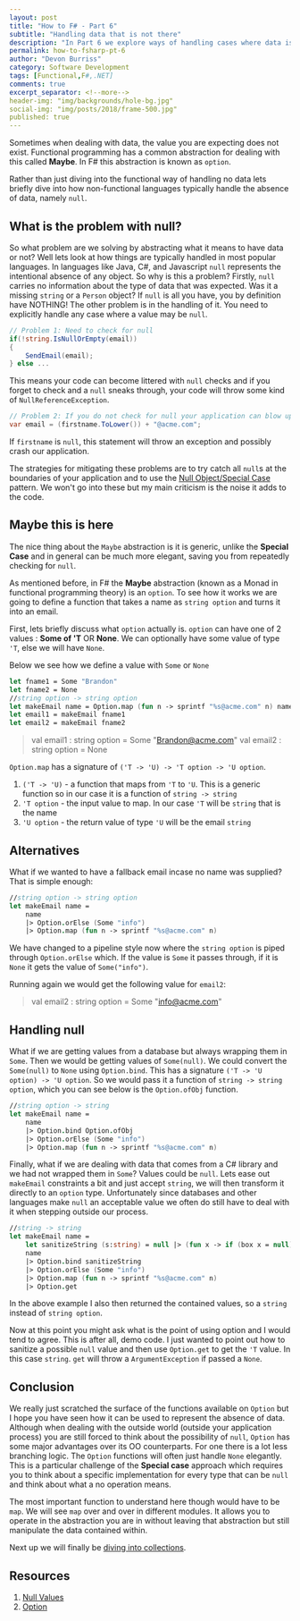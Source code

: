 ```yaml
---
layout: post
title: "How to F# - Part 6"
subtitle: "Handling data that is not there"
description: "In Part 6 we explore ways of handling cases where data is not there with Maybe, and how to wrap null into this way of working with data"
permalink: how-to-fsharp-pt-6
author: "Devon Burriss"
category: Software Development
tags: [Functional,F#,.NET]
comments: true
excerpt_separator: <!--more-->
header-img: "img/backgrounds/hole-bg.jpg"
social-img: "img/posts/2018/frame-500.jpg"
published: true
---
```

Sometimes when dealing with data, the value you are expecting does not exist. Functional programming has a common abstraction for dealing with this called **Maybe**. In F# this abstraction is known as `option`.
<!--more-->
Rather than just diving into the functional way of handling no data lets briefly dive into how non-functional languages typically handle the absence of data, namely `null`.

## What is the problem with null?

So what problem are we solving by abstracting what it means to have data or not? Well lets look at how things are typically handled in most popular languages. In languages like Java, C#, and Javascript `null` represents the intentional absence of any object. So why is this a problem? Firstly, `null` carries no information about the type of data that was expected. Was it a missing `string` or a `Person` object? If `null` is all you have, you by definition have NOTHING! The other problem is in the handling of it. You need to explicitly handle any case where a value may be `null`.

```csharp
// Problem 1: Need to check for null
if(!string.IsNullOrEmpty(email))
{
    SendEmail(email);
} else ...
```

This means your code can become littered with `null` checks and if you forget to check and a `null` sneaks through, your code will throw some kind of `NullReferenceException`.

```csharp
// Problem 2: If you do not check for null your application can blow up
var email = (firstname.ToLower()) + "@acme.com"; 
```

If `firstname` is `null`, this statement will throw an exception and possibly crash our application.

The strategies for mitigating these problems are to try catch all `null`s at the boundaries of your application and to use the [Null Object/Special Case](https://martinfowler.com/eaaCatalog/specialCase.html) pattern. We won't go into these but my main criticism is the noise it adds to the code.

## Maybe this is here

The nice thing about the `Maybe` abstraction is it is generic, unlike the **Special Case** and in general can be much more elegant, saving you from repeatedly checking for `null`.

As mentioned before, in F# the **Maybe** abstraction (known as a Monad in functional programming theory) is an `option`. To see how it works we are going to define a function that takes a name as `string option` and turns it into an email.

First, lets briefly discuss what `option` actually is. `option` can have one of 2 values : **Some of 'T** OR **None**. We can optionally have some value of type `'T`, else we will have `None`.

Below we see how we define a value with `Some` or `None`

```fsharp
let fname1 = Some "Brandon"
let fname2 = None
//string option -> string option
let makeEmail name = Option.map (fun n -> sprintf "%s@acme.com" n) name
let email1 = makeEmail fname1
let email2 = makeEmail fname2
```

> val email1 : string option = Some "Brandon@acme.com"
> val email2 : string option = None

`Option.map` has a signature of `('T -> 'U) -> 'T option -> 'U option`.

1. `('T -> 'U)` - a function that maps from `'T` to `'U`. This is a generic function so in our case it is a function of `string -> string`
1. `'T option` - the input value to map. In our case `'T` will be `string` that is the name
1. `'U option` - the return value of type `'U` will be the email `string`

## Alternatives

What if we wanted to have a fallback email incase no name was supplied? That is simple enough:

```fsharp
//string option -> string option
let makeEmail name =
    name
    |> Option.orElse (Some "info")
    |> Option.map (fun n -> sprintf "%s@acme.com" n)
```

We have changed to a pipeline style now where the `string option` is piped through `Option.orElse` which. If the value is `Some` it passes through, if it is `None` it gets the value of `Some("info")`.

Running again we would get the following value for `email2`:

> val email2 : string option = Some "info@acme.com"

## Handling null

What if we are getting values from a database but always wrapping them in `Some`. Then we would be getting values of `Some(null)`. We could convert the `Some(null)` to `None` using `Option.bind`. This has a signature `('T -> 'U option) -> 'U option`. So we would pass it a function of `string -> string option`, which you can see below is the `Option.ofObj` function.

```fsharp
//string option -> string
let makeEmail name =  
    name
    |> Option.bind Option.ofObj
    |> Option.orElse (Some "info")
    |> Option.map (fun n -> sprintf "%s@acme.com" n)
```

Finally, what if we are dealing with data that comes from a C# library and we had not wrapped them in `Some`? Values could be `null`. Lets ease out `makeEmail` constraints a bit and just accept `string`, we will then transform it directly to an `option` type. Unfortunately since databases and other languages make `null` an acceptable value we often do still have to deal with it when stepping outside our process.

```fsharp
//string -> string
let makeEmail name = 
    let sanitizeString (s:string) = null |> (fun x -> if (box x = null) then None else Some(x))
    name
    |> Option.bind sanitizeString
    |> Option.orElse (Some "info")
    |> Option.map (fun n -> sprintf "%s@acme.com" n)
    |> Option.get
```

In the above example I also then returned the contained values, so a `string` instead of `string option`.

Now at this point you might ask what is the point of using option and I would tend to agree. This is after all, demo code. I just wanted to point out how to sanitize a possible `null` value and then use `Option.get` to get the `'T` value. In this case `string`. `get` will throw a `ArgumentException` if passed a `None`.

## Conclusion

We really just scratched the surface of the functions available on `Option` but I hope you have seen how it can be used to represent the absence of data. Although when dealing with the outside world (outside your application process) you are still forced to think about the possibility of `null`, `Option` has some major advantages over its OO counterparts. For one there is a lot less branching logic. The `Option` functions will often just handle `None` elegantly. This is a particular challenge of the **Special case** approach which requires you to think about a specific implementation for every type that can be `null` and think about what a no operation means.

The most important function to understand here though would have to be `map`. We will see `map` over and over in different modules. It allows you to operate in the abstraction you are in without leaving that abstraction but still manipulate the data contained within.

Next up we will finally be [diving into collections](/how-to-fsharp-pt-7).

## Resources

1. [Null Values](https://docs.microsoft.com/en-us/dotnet/fsharp/language-reference/values/null-values)
1. [Option](https://docs.microsoft.com/en-us/dotnet/fsharp/language-reference/options)